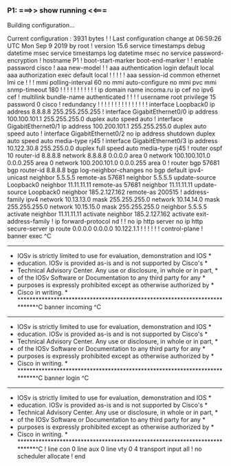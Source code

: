 ### P1: ===>> show running <<===
Building configuration...

Current configuration : 3931 bytes
!
! Last configuration change at 06:59:26 UTC Mon Sep 9 2019 by root
!
version 15.6
service timestamps debug datetime msec
service timestamps log datetime msec
no service password-encryption
!
hostname P1
!
boot-start-marker
boot-end-marker
!
!
enable password cisco
!
aaa new-model
!
!
aaa authentication login default local
aaa authorization exec default local 
!
!
!
!
!
aaa session-id common
ethernet lmi ce
!
!
!
mmi polling-interval 60
no mmi auto-configure
no mmi pvc
mmi snmp-timeout 180
!
!
!
!
!
!
!
!
!
!
!
ip domain name incoma.ru
ip cef
no ipv6 cef
!
multilink bundle-name authenticated
!
!
!
!
username root privilege 15 password 0 cisco
!
redundancy
!
!
! 
!
!
!
!
!
!
!
!
!
!
!
!
interface Loopback0
 ip address 8.8.8.8 255.255.255.255
!
interface GigabitEthernet0/0
 ip address 100.100.101.1 255.255.255.0
 duplex auto
 speed auto
!
interface GigabitEthernet0/1
 ip address 100.200.101.1 255.255.255.0
 duplex auto
 speed auto
!
interface GigabitEthernet0/2
 no ip address
 shutdown
 duplex auto
 speed auto
 media-type rj45
!
interface GigabitEthernet0/3
 ip address 10.122.30.8 255.255.0.0
 duplex full
 speed auto
 media-type rj45
!
router ospf 10
 router-id 8.8.8.8
 network 8.8.8.8 0.0.0.0 area 0
 network 100.100.101.0 0.0.0.255 area 0
 network 100.200.101.0 0.0.0.255 area 0
!
router bgp 57681
 bgp router-id 8.8.8.8
 bgp log-neighbor-changes
 no bgp default ipv4-unicast
 neighbor 5.5.5.5 remote-as 57681
 neighbor 5.5.5.5 update-source Loopback0
 neighbor 11.11.11.11 remote-as 57681
 neighbor 11.11.11.11 update-source Loopback0
 neighbor 185.2.127.162 remote-as 200515
 !
 address-family ipv4
  network 10.13.13.0 mask 255.255.255.0
  network 10.14.14.0 mask 255.255.255.0
  network 10.15.15.0 mask 255.255.255.0
  neighbor 5.5.5.5 activate
  neighbor 11.11.11.11 activate
  neighbor 185.2.127.162 activate
 exit-address-family
!
ip forward-protocol nd
!
!
no ip http server
no ip http secure-server
ip route 0.0.0.0 0.0.0.0 10.122.1.1
!
!
!
!
!
!
control-plane
!
banner exec ^C
**************************************************************************
* IOSv is strictly limited to use for evaluation, demonstration and IOS  *
* education. IOSv is provided as-is and is not supported by Cisco's      *
* Technical Advisory Center. Any use or disclosure, in whole or in part, *
* of the IOSv Software or Documentation to any third party for any       *
* purposes is expressly prohibited except as otherwise authorized by     *
* Cisco in writing.                                                      *
**************************************************************************^C
banner incoming ^C
**************************************************************************
* IOSv is strictly limited to use for evaluation, demonstration and IOS  *
* education. IOSv is provided as-is and is not supported by Cisco's      *
* Technical Advisory Center. Any use or disclosure, in whole or in part, *
* of the IOSv Software or Documentation to any third party for any       *
* purposes is expressly prohibited except as otherwise authorized by     *
* Cisco in writing.                                                      *
**************************************************************************^C
banner login ^C
**************************************************************************
* IOSv is strictly limited to use for evaluation, demonstration and IOS  *
* education. IOSv is provided as-is and is not supported by Cisco's      *
* Technical Advisory Center. Any use or disclosure, in whole or in part, *
* of the IOSv Software or Documentation to any third party for any       *
* purposes is expressly prohibited except as otherwise authorized by     *
* Cisco in writing.                                                      *
**************************************************************************^C
!
line con 0
line aux 0
line vty 0 4
 transport input all
!
no scheduler allocate
!
end




